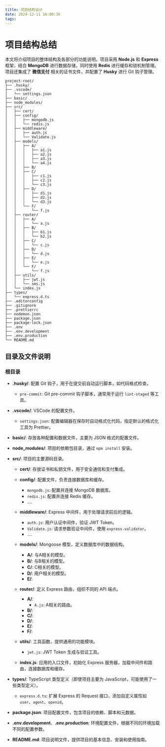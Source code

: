 ```yaml
---
title: 项目结构设计
date: 2024-12-11 16:00:36
tags:
---
```

# 项目结构总结

本文将介绍项目的整体结构及各部分的功能说明。项目采用 **Node.js** 和 **Express** 框架，结合 **MongoDB** 进行数据存储，同时使用 **Redis** 进行缓存和锁机制管理。项目还集成了 **微信支付** 相关的证书文件，并配置了 **Husky** 进行 Git 钩子管理。

```
project-root/
├── .husky/
├── .vscode/
│   └── settings.json
├── basic/
├── node_modules/
├── src/
│   ├── cert/
│   ├── config/
│   │   ├── mongodb.js
│   │   └── redis.js
│   ├── middleware/
│   │   ├── auth.js
│   │   └── Validate.js
│   ├── models/
│   │   ├── A/
│   │   │   ├── a1.js
│   │   │   ├── a2.js
│   │   │   ├── a3.js
│   │   │   └── a4.js
│   │   ├── B/
│   │   ├── C/
│   │   │   ├── c1.js
│   │   │   ├── c2.js
│   │   │   └── c3.js
│   │   ├── D/
│   │   │   ├── d1.js
│   │   │   ├── d2.js
│   │   │   └── d3.js
│   │   └── F/
│   │       └── f.js
│   ├── router/
│   │   ├── A/
│   │   │   └── a.js
│   │   ├── B/
│   │   │   ├── b1.js
│   │   │   └── b2.js
│   │   ├── C/
│   │   │   └── c.js
│   │   ├── D/
│   │   │   └── d.js
│   │   ├── E/
│   │   │   └── e.js
│   │   └── F/
│   │       └── f.js
│   ├── utils/
│   │   ├── jwt.js
│   │   └── sms.js
│   └── index.js 
├── types/
│   └── express.d.ts
├── .editorconfig
├── .gitignore
├── .prettierrc
├── nodemon.json
├── package.json
├── package-lock.json
├── .env
├── .env.development
├── .env.production
└── README.md
```

## 目录及文件说明

### 根目录

- **.husky/**: 配置 Git 钩子，用于在提交前自动运行脚本，如代码格式检查。
  - `pre-commit`: Git pre-commit 钩子脚本，通常用于运行 `lint-staged` 等工具。

- **.vscode/**: VSCode 的配置文件。
  - `settings.json`: 配置编辑器在保存时自动格式化代码，指定默认的格式化工具为 Prettier。

- **basic/**: 存放各种配置和数据文件，主要为 JSON 格式的配置文件。

- **node_modules/**: 项目的依赖包目录，通过 `npm install` 安装。

- **src/**: 项目的主要源码目录。
  
  - **cert/**: 存放证书和私钥文件，用于安全通信和支付集成。

  - **config/**: 配置文件，负责连接数据库和缓存。
    - `mongodb.js`: 配置并连接 MongoDB 数据库。
    - `redis.js`: 配置并连接 Redis 缓存。
    - ....

  - **middleware/**: Express 中间件，用于处理请求前后的逻辑。
    - `auth.js`: 用户认证中间件，验证 JWT Token。
    - `Validate.js`: 请求参数验证中间件，使用 `express-validator`。
    - ....

  - **models/**: Mongoose 模型，定义数据库中的数据结构。
    
    - **A/**: 与A相关的模型。
    - **B/**: 与B相关的模型。
    - **C/**: C相关的模型。
    - **D/**: 用户相关的模型。
    - **E/**:

  - **router/**: 定义 Express 路由，组织不同的 API 端点。
    
    - **A/**:
      - `A.js`: A相关的路由。
    - **B/**:
    - **C/**:
    - **D/**:
    - **E/**:
    - **F/**:

  - **utils/**: 工具函数，提供通用的功能模块。
    - `jwt.js`: JWT Token 生成与验证工具。

  - **index.js**: 应用的入口文件，初始化 Express 服务器，加载中间件和路由，连接数据库和缓存。

- **types/**: TypeScript 类型定义（即使项目主要为 JavaScript，可能使用了一些类型定义）。
  - `express.d.ts`: 扩展 Express 的 Request 接口，添加自定义属性如 `user`、`agent`、`openid`。

- **package.json**: 项目配置文件，包含项目的依赖、脚本和元数据。

- **.env.development**、**.env.production**: 环境配置文件，根据不同的环境加载不同的配置参数。

- **README.md**: 项目说明文件，提供项目的基本信息、安装和使用指南。



